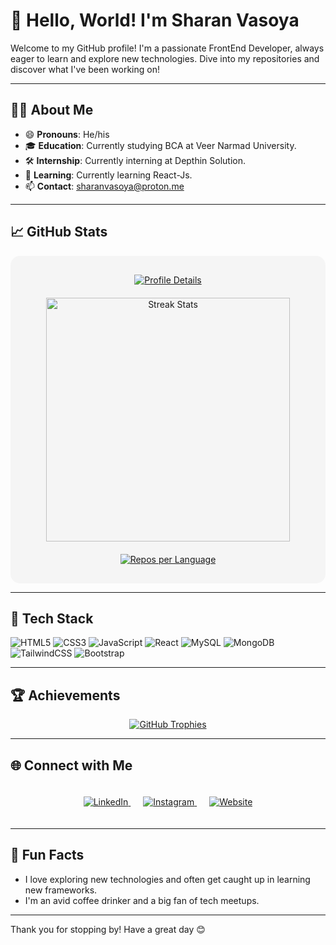 # 👋 Hello, World! I'm Sharan Vasoya

Welcome to my GitHub profile! I'm a passionate FrontEnd Developer, always eager to learn and explore new technologies. Dive into my repositories and discover what I've been working on!

---

## 🧑‍💻 About Me

- 😄 **Pronouns**: He/his
- 🎓 **Education**: Currently studying BCA at Veer Narmad University.
- 🛠️ **Internship**: Currently interning at Depthin Solution.
- 🌱 **Learning**: Currently learning React-Js.
- 📫 **Contact**: sharanvasoya@proton.me

---

## 📈 GitHub Stats

<div align="center" style="padding: 20px; background-color: #f5f5f5; border-radius: 15px; display: flex; flex-direction: column; align-items: center;">
  <a href="https://github.com/vn7n24fzkq/github-profile-summary-cards">
    <img src="https://github-profile-summary-cards.vercel.app/api/cards/profile-details?username=Vasoyasharan&theme=react" alt="Profile Details" style="margin: 10px;"/>
  </a>
  <img width="390" src="https://github-readme-streak-stats.herokuapp.com/?user=Vasoyasharan&count_private=true&theme=react&border_radius=10" alt="Streak Stats" style="margin: 10px;"/>
  <a href="https://github.com/vn7n24fzkq/github-profile-summary-cards">
    <img src="https://github-profile-summary-cards.vercel.app/api/cards/repos-per-language?username=Vasoyasharan&theme=react" alt="Repos per Language" style="margin: 10px;"/>
  </a>
</div>

---

## 🚀 Tech Stack

![HTML5](https://img.shields.io/badge/html5-%23E34F26.svg?style=for-the-badge&logo=html5&logoColor=white)
![CSS3](https://img.shields.io/badge/css3-%231572B6.svg?style=for-the-badge&logo=css3&logoColor=white)
![JavaScript](https://img.shields.io/badge/javascript-%23323330.svg?style=for-the-badge&logo=javascript&logoColor=%23F7DF1E)
![React](https://img.shields.io/badge/react-%2320232a.svg?style=for-the-badge&logo=react&logoColor=%2361DAFB)
![MySQL](https://img.shields.io/badge/mysql-%2300f.svg?style=for-the-badge&logo=mysql&logoColor=white)
![MongoDB](https://img.shields.io/badge/mongodb-%2347A248.svg?style=for-the-badge&logo=mongodb&logoColor=white)
![TailwindCSS](https://img.shields.io/badge/tailwindcss-%2338B2AC.svg?style=for-the-badge&logo=tailwind-css&logoColor=white)
![Bootstrap](https://img.shields.io/badge/bootstrap-%23563D7C.svg?style=for-the-badge&logo=bootstrap&logoColor=white)

---


## 🏆 Achievements

<div align="center">
  <a href="https://github.com/ryo-ma/github-profile-trophy">
    <img src="https://github-profile-trophy.vercel.app/?username=Vasoyasharan&theme=darkhub" alt="GitHub Trophies" />
  </a>
</div>

---

## 🌐 Connect with Me

<div align="center" style="padding: 20px;">
  <a href="https://www.linkedin.com/in/sharan-vasoya-b6a21824a" target="_blank" style="margin: 10px;">
    <img src="https://img.shields.io/badge/LinkedIn-0077B5?style=for-the-badge&logo=linkedin&logoColor=white" alt="LinkedIn" style="transition: transform 0.3s;" onmouseover="this.style.transform='scale(1.1)';" onmouseout="this.style.transform='scale(1)';"/>
  </a>
  <a href="https://instagram.com/sharan_vasoya_07?igshid=ZDdkNTZiNTM=" target="_blank" style="margin: 10px;">
    <img src="https://img.shields.io/badge/Instagram-E4405F?style=for-the-badge&logo=instagram&logoColor=white" alt="Instagram" style="transition: transform 0.3s;" onmouseover="this.style.transform='scale(1.1)';" onmouseout="this.style.transform='scale(1)';"/>
  </a>
  <a href="https://sharan.is-a.dev" target="_blank" style="margin: 10px;">
    <img src="https://img.shields.io/badge/Website-000000?style=for-the-badge&logo=web&logoColor=white" alt="Website" style="transition: transform 0.3s;" onmouseover="this.style.transform='scale(1.1)';" onmouseout="this.style.transform='scale(1)';"/>
  </a>
</div>

---

## 🎉 Fun Facts

- I love exploring new technologies and often get caught up in learning new frameworks.
- I'm an avid coffee drinker and a big fan of tech meetups.

---

Thank you for stopping by! Have a great day 😊
